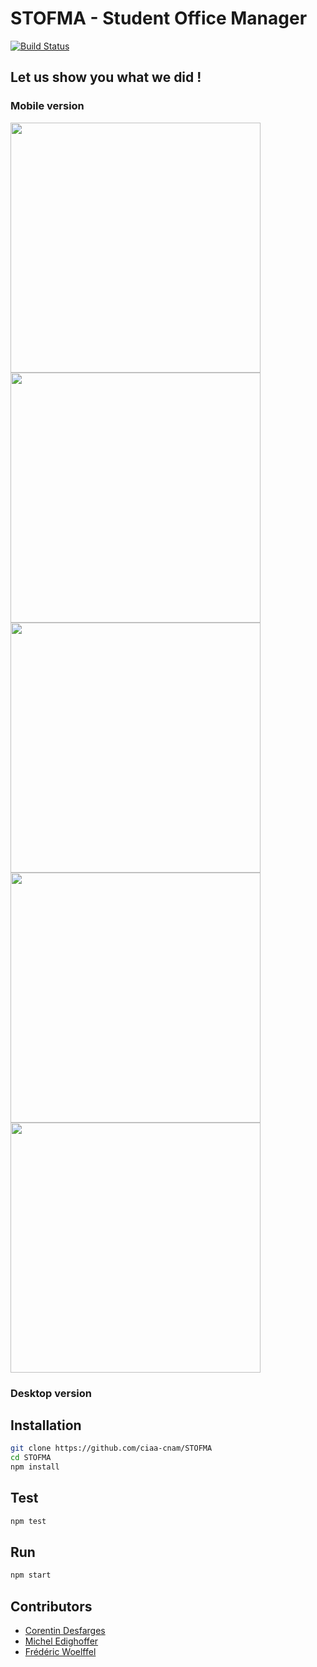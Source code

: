# STOFMA - Student Office Manager

[![Build Status](https://travis-ci.org/ciaa-cnam/STOFMA.svg?branch=master)](https://travis-ci.org/ciaa-cnam/STOFMA)

## Let us show you what we did !
### Mobile version
<img src="https://cloud.githubusercontent.com/assets/5452616/11762046/58521264-a0d9-11e5-82bb-30dce43db22e.png" width="400">
<img src="https://cloud.githubusercontent.com/assets/5452616/11762043/58518ab0-a0d9-11e5-8c80-f608b9cfb087.png" width="400">
<img src="" width="400">
<img src="" width="400">
<img src="" width="400">

### Desktop version


## Installation

```bash
git clone https://github.com/ciaa-cnam/STOFMA
cd STOFMA
npm install
```

## Test

```bash
npm test
```

## Run

```bash
npm start
```

## Contributors

 - [Corentin Desfarges](http://corentindesfarges.fr)
 - [Michel Edighoffer](http://book.micheledighoffer.fr/)
 - [Frédéric Woelffel](https://fwoelffel.me/)
